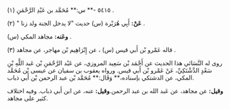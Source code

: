 ٥٤١٥ -** س:** مُحَمَّد بن عَبْدِ الرَّحْمَنِ (١) .

**عَنْ:** أَبِي هُرَيْرة (س) حديث "لا يدخل الجنة ولد زنا " (٢) .

**وعَنه:** مجاهد المكي (س) .

قاله عَمْرو بْن أَبي قيس (س) ، عن إِبْرَاهِيم بْن مهاجر، عن مجاهد (٣) .

روى له النَّسَائي هذا الحديث عن أَحْمَد بْن سَعِيد المروزي، عن عَبْد الرَّحْمَنِ بْن عَبد اللَّهِ بْنِ سَعْدٍ الدَّشْتَكِيِّ، عَنْ عَمْرو بْن أَبي قيس. ورواه يعقوب بن سفيان عن عيسى بْن مُحَمَّد المكي، عن الدشتكي بإسناده،** وَقَال:** مُحَمَّد بْن عبد الرحمن بْن أَبي ذباب.

**وقيل:** عن مجاهد، عن عَبد الله بن عبد الرحمن.**وقيل:** عنه، عن ابن أَبي ذباب. وفيه اختلاف كثير على مجاهد.